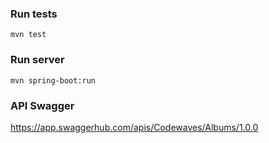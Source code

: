 ### Run tests

```mvn test```

### Run server

```mvn spring-boot:run```

### API Swagger

https://app.swaggerhub.com/apis/Codewaves/Albums/1.0.0